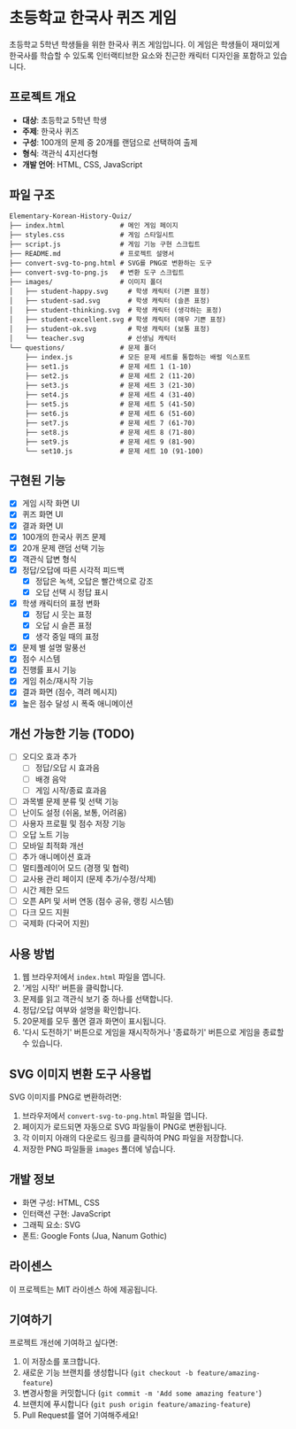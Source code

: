 # 초등학교 한국사 퀴즈 게임

초등학교 5학년 학생들을 위한 한국사 퀴즈 게임입니다. 이 게임은 학생들이 재미있게 한국사를 학습할 수 있도록 인터랙티브한 요소와 친근한 캐릭터 디자인을 포함하고 있습니다.

## 프로젝트 개요

- **대상**: 초등학교 5학년 학생
- **주제**: 한국사 퀴즈
- **구성**: 100개의 문제 중 20개를 랜덤으로 선택하여 출제
- **형식**: 객관식 4지선다형
- **개발 언어**: HTML, CSS, JavaScript

## 파일 구조

```
Elementary-Korean-History-Quiz/
├── index.html              # 메인 게임 페이지
├── styles.css              # 게임 스타일시트
├── script.js               # 게임 기능 구현 스크립트
├── README.md               # 프로젝트 설명서
├── convert-svg-to-png.html # SVG를 PNG로 변환하는 도구
├── convert-svg-to-png.js   # 변환 도구 스크립트
├── images/                 # 이미지 폴더
│   ├── student-happy.svg     # 학생 캐릭터 (기쁜 표정)
│   ├── student-sad.svg       # 학생 캐릭터 (슬픈 표정)
│   ├── student-thinking.svg  # 학생 캐릭터 (생각하는 표정)
│   ├── student-excellent.svg # 학생 캐릭터 (매우 기쁜 표정)
│   ├── student-ok.svg        # 학생 캐릭터 (보통 표정)
│   └── teacher.svg           # 선생님 캐릭터
└── questions/              # 문제 폴더
    ├── index.js            # 모든 문제 세트를 통합하는 배럴 익스포트
    ├── set1.js             # 문제 세트 1 (1-10)
    ├── set2.js             # 문제 세트 2 (11-20)
    ├── set3.js             # 문제 세트 3 (21-30)
    ├── set4.js             # 문제 세트 4 (31-40)
    ├── set5.js             # 문제 세트 5 (41-50)
    ├── set6.js             # 문제 세트 6 (51-60)
    ├── set7.js             # 문제 세트 7 (61-70)
    ├── set8.js             # 문제 세트 8 (71-80)
    ├── set9.js             # 문제 세트 9 (81-90)
    └── set10.js            # 문제 세트 10 (91-100)
```

## 구현된 기능

- [x] 게임 시작 화면 UI
- [x] 퀴즈 화면 UI 
- [x] 결과 화면 UI
- [x] 100개의 한국사 퀴즈 문제
- [x] 20개 문제 랜덤 선택 기능
- [x] 객관식 답변 형식
- [x] 정답/오답에 따른 시각적 피드백
  - [x] 정답은 녹색, 오답은 빨간색으로 강조
  - [x] 오답 선택 시 정답 표시
- [x] 학생 캐릭터의 표정 변화
  - [x] 정답 시 웃는 표정
  - [x] 오답 시 슬픈 표정
  - [x] 생각 중일 때의 표정
- [x] 문제 별 설명 말풍선
- [x] 점수 시스템
- [x] 진행률 표시 기능
- [x] 게임 취소/재시작 기능
- [x] 결과 화면 (점수, 격려 메시지)
- [x] 높은 점수 달성 시 폭죽 애니메이션

## 개선 가능한 기능 (TODO)

- [ ] 오디오 효과 추가
  - [ ] 정답/오답 시 효과음
  - [ ] 배경 음악
  - [ ] 게임 시작/종료 효과음
- [ ] 과목별 문제 분류 및 선택 기능
- [ ] 난이도 설정 (쉬움, 보통, 어려움)
- [ ] 사용자 프로필 및 점수 저장 기능
- [ ] 오답 노트 기능
- [ ] 모바일 최적화 개선
- [ ] 추가 애니메이션 효과
- [ ] 멀티플레이어 모드 (경쟁 및 협력)
- [ ] 교사용 관리 페이지 (문제 추가/수정/삭제)
- [ ] 시간 제한 모드
- [ ] 오픈 API 및 서버 연동 (점수 공유, 랭킹 시스템)
- [ ] 다크 모드 지원
- [ ] 국제화 (다국어 지원)

## 사용 방법

1. 웹 브라우저에서 `index.html` 파일을 엽니다.
2. '게임 시작!' 버튼을 클릭합니다.
3. 문제를 읽고 객관식 보기 중 하나를 선택합니다.
4. 정답/오답 여부와 설명을 확인합니다.
5. 20문제를 모두 풀면 결과 화면이 표시됩니다.
6. '다시 도전하기' 버튼으로 게임을 재시작하거나 '종료하기' 버튼으로 게임을 종료할 수 있습니다.

## SVG 이미지 변환 도구 사용법

SVG 이미지를 PNG로 변환하려면:

1. 브라우저에서 `convert-svg-to-png.html` 파일을 엽니다.
2. 페이지가 로드되면 자동으로 SVG 파일들이 PNG로 변환됩니다.
3. 각 이미지 아래의 다운로드 링크를 클릭하여 PNG 파일을 저장합니다.
4. 저장한 PNG 파일들을 `images` 폴더에 넣습니다.

## 개발 정보

- 화면 구성: HTML, CSS
- 인터랙션 구현: JavaScript
- 그래픽 요소: SVG
- 폰트: Google Fonts (Jua, Nanum Gothic)

## 라이센스

이 프로젝트는 MIT 라이센스 하에 제공됩니다.

## 기여하기

프로젝트 개선에 기여하고 싶다면:

1. 이 저장소를 포크합니다.
2. 새로운 기능 브랜치를 생성합니다 (`git checkout -b feature/amazing-feature`)
3. 변경사항을 커밋합니다 (`git commit -m 'Add some amazing feature'`)
4. 브랜치에 푸시합니다 (`git push origin feature/amazing-feature`)
5. Pull Request를 열어 기여해주세요!
